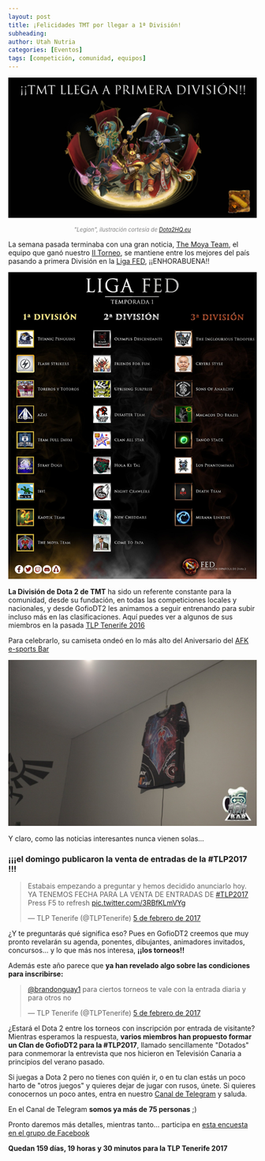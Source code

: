 ```yaml
---
layout: post
title: ¡Felicidades TMT por llegar a 1ª División!
subheading: 
author: Utah Nutria
categories: [Eventos]
tags: [competición, comunidad, equipos]
---
```

!["Legion", ilustración cortesía de Dota2HQ.eu](/assets/images/2017/02/Legion.jpg)

<p style="color:gray; font-size:80%;" align="center"><i>"Legion", ilustración cortesía de <a href="http://dota2hq.eu/legion/">Dota2HQ.eu</a></i></p>

La semana pasada terminaba con una gran noticia, [The Moya Team](http://www.tmtesport.es/), el equipo que ganó nuestro [II Torneo](/ii-torneo-de-dota2-canarias), se mantiene entre los mejores del país pasando a primera División en la [Liga FED](http://www.fedota2.es/), ¡¡ENHORABUENA!!

![](/assets/images/2017/02/C3wkTtXXAAAi5Zg.jpglarge.jpeg)

**La División de Dota 2 de TMT** ha sido un referente constante para la comunidad, desde su fundación, en todas las competiciones locales y nacionales, y desde GofioDT2 les animamos a seguir entrenando para subir incluso más en las clasificaciones. Aquí puedes ver a algunos de sus miembros en la pasada [TLP Tenerife 2016](http://tlp-tenerife.com/)

Para celebrarlo, su camiseta ondeó en lo más alto del Aniversario del [AFK e-sports Bar](https://afkesportsbar.com/)

![Camiseta en el AFK](/assets/images/2017/02/Camiseta-en-el-AFK.jpg)

Y claro, como las noticias interesantes nunca vienen solas...

### ¡¡¡el domingo publicaron la venta de entradas de la #TLP2017 !!!

> Estabais empezando a preguntar y hemos decidido anunciarlo hoy. YA TENEMOS FECHA PARA LA VENTA DE ENTRADAS DE [#TLP2017](https://twitter.com/hashtag/TLP2017?src=hash)
> Press F5 to refresh [pic.twitter.com/3RBfKLmVYg](https://t.co/3RBfKLmVYg)
> 
> 
> — TLP Tenerife (@TLPTenerife) [5 de febrero de 2017](https://twitter.com/TLPTenerife/status/828306430809751552)

¿Y te preguntarás qué significa eso? Pues en GofioDT2 creemos que muy pronto revelarán su agenda, ponentes, dibujantes, animadores invitados, concursos... y lo que más nos interesa, **¡¡los torneos!!**

Además este año parece que **ya han revelado algo sobre las condiciones para inscribirse:**

> [@brandonguay1](https://twitter.com/brandonguay1) para ciertos torneos te vale con la entrada diaria y para otros no
> 
> 
> — TLP Tenerife (@TLPTenerife) [5 de febrero de 2017](https://twitter.com/TLPTenerife/status/828329272406310912)

¿Estará el Dota 2 entre los torneos con inscripción por entrada de visitante? Mientras esperamos la respuesta, **varios miembros han propuesto formar un Clan de GofioDT2 para la #TLP2017**, llamado sencillamente "Dotados" para conmemorar la entrevista que nos hicieron en Televisión Canaria a principios del verano pasado.

Si juegas a Dota 2 pero no tienes con quién ir, o en tu clan estás un poco harto de "otros juegos" y quieres dejar de jugar con rusos, únete. Si quieres conocernos un poco antes, entra en nuestro [Canal de Telegram](https://t.me/joinchat/AAAAAD3F_LBK-pouNxXYrw) y saluda.

En el Canal de Telegram **somos ya más de 75 personas** ;)

Pronto daremos más detalles, mientras tanto... participa en [esta encuesta en el grupo de Facebook](http://bit.ly/2kOH5L2)

**Quedan 159 días, 19 horas y 30 minutos para la TLP Tenerife 2017**
